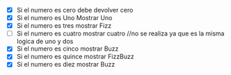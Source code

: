 - [x] Si el numero es cero debe devolver cero
- [x] Si el numero es Uno Mostrar Uno
- [x] Si el numero es tres mostrar Fizz
- [ ] Si el numero es cuatro mostrar cuatro //no se realiza ya que es la misma logica de uno y dos
- [x] Si el numero es cinco mostrar Buzz
- [x] Si el numero es quince mostrar FizzBuzz
- [x] Si el numero es diez mostrar Buzz
